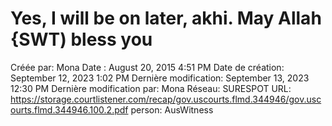 # Yes, I will be on later, akhi. May Allah {SWT) bless you

Créée par: Mona
Date : August 20, 2015 4:51 PM
Date de création: September 12, 2023 1:02 PM
Dernière modification: September 13, 2023 12:30 PM
Dernière modification par: Mona
Réseau: SURESPOT
URL: https://storage.courtlistener.com/recap/gov.uscourts.flmd.344946/gov.uscourts.flmd.344946.100.2.pdf
person: AusWitness